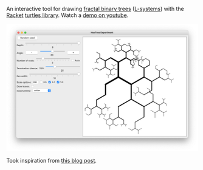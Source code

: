 An interactive tool for drawing
[fractal binary trees](https://en.wikipedia.org/wiki/Fractal_canopy)
([L-systems](https://en.wikipedia.org/wiki/L-system#Example_2:_fractal_(binary)_tree))
with the
[Racket](https://racket-lang.org/)
[turtles library](https://docs.racket-lang.org/turtles/index.html).
Watch a [demo on youtube](https://youtu.be/pBRktdJCIPo).

![](./demo.png)

Took inspiration from [this blog post](https://www.leonrische.me/pages/generative_art_with_cfgs.html).